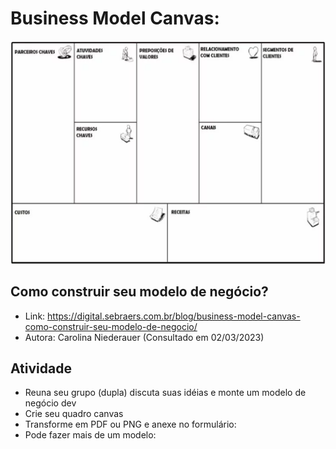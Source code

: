 # Business Model Canvas:
![](./quadro_canvas.png)
## Como construir seu modelo de negócio?

- Link: https://digital.sebraers.com.br/blog/business-model-canvas-como-construir-seu-modelo-de-negocio/
- Autora: Carolina Niederauer (Consultado em 02/03/2023)

## Atividade
- Reuna seu grupo (dupla) discuta suas idéias e monte um modelo de negócio dev
- Crie seu quadro canvas
- Transforme em PDF ou PNG e anexe no formulário:
- Pode fazer mais de um modelo: